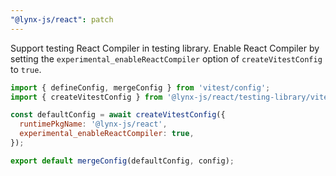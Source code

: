 ```yaml
---
"@lynx-js/react": patch
---
```


Support testing React Compiler in testing library. Enable React Compiler by setting the `experimental_enableReactCompiler` option of `createVitestConfig` to `true`.

```js
import { defineConfig, mergeConfig } from 'vitest/config';
import { createVitestConfig } from '@lynx-js/react/testing-library/vitest-config';

const defaultConfig = await createVitestConfig({
  runtimePkgName: '@lynx-js/react',
  experimental_enableReactCompiler: true,
});

export default mergeConfig(defaultConfig, config);
```
